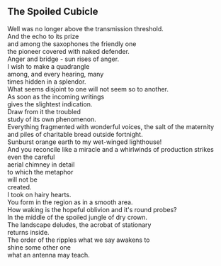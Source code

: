 The Spoiled Cubicle
-------------------
Well was no longer above the transmission threshold.  
And the echo to its prize  
and among the saxophones the friendly one  
the pioneer covered with naked defender.  
Anger and bridge - sun rises of anger.  
I wish to make a quadrangle  
among, and every hearing, many  
times hidden in a splendor.  
What seems disjoint to one will not seem so to another.  
As soon as the incoming writings  
gives the slightest indication.  
Draw from it the troubled  
study of its own phenomenon.  
Everything fragmented with wonderful voices, the salt of the maternity  
and piles of charitable bread outside fortnight.  
Sunburst orange earth to my wet-winged lighthouse!  
And you reconcile like a miracle and a whirlwinds of production strikes  
even the careful  
aerial chimney in detail  
to which the metaphor  
will not be  
created.  
I took on hairy hearts.  
You form in the region as in a smooth area.  
How waking is the hopeful oblivion and it's round probes?  
In the middle of the spoiled jungle of dry crown.  
The landscape deludes, the acrobat of stationary  
returns inside.  
The order of the ripples what we say awakens to  
shine some other one  
what an antenna may teach.  
